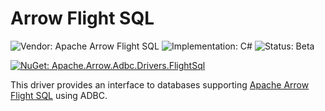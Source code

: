 <!--

 Licensed to the Apache Software Foundation (ASF) under one or more
 contributor license agreements.  See the NOTICE file distributed with
 this work for additional information regarding copyright ownership.
 The ASF licenses this file to You under the Apache License, Version 2.0
 (the "License"); you may not use this file except in compliance with
 the License.  You may obtain a copy of the License at

    http://www.apache.org/licenses/LICENSE-2.0

 Unless required by applicable law or agreed to in writing, software
 distributed under the License is distributed on an "AS IS" BASIS,
 WITHOUT WARRANTIES OR CONDITIONS OF ANY KIND, either express or implied.
 See the License for the specific language governing permissions and
 limitations under the License.

-->

# Arrow Flight SQL

![Vendor: Apache Arrow Flight SQL](https://img.shields.io/badge/vendor-Arrow%20Flight%20SQL-blue?style=flat-square)
![Implementation: C#](https://img.shields.io/badge/language-C%23-violet?style=flat-square)
![Status: Beta](https://img.shields.io/badge/status-beta-yellow?style=flat-square)

[![NuGet: Apache.Arrow.Adbc.Drivers.FlightSql](https://img.shields.io/nuget/v/Apache.Arrow.Adbc.Drivers.FlightSql)](https://www.nuget.org/packages/Apache.Arrow.Adbc.Drivers.FlightSql)

This driver provides an interface to databases supporting [Apache Arrow Flight SQL](https://arrow.apache.org/docs/format/FlightSql.html) using ADBC.
